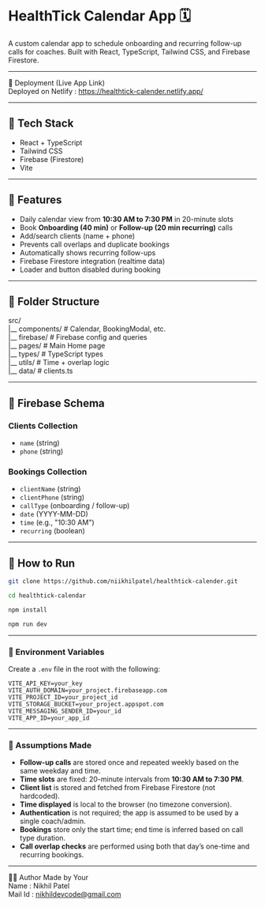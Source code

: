 # HealthTick Calendar App 🗓️

A custom calendar app to schedule onboarding and recurring follow-up calls for coaches. Built with React, TypeScript, Tailwind CSS, and Firebase Firestore.

---

🔗 Deployment (Live App Link)<br>
Deployed on Netlify : https://healthtick-calender.netlify.app/ 

---
## 🔧 Tech Stack

- React + TypeScript
- Tailwind CSS
- Firebase (Firestore)
- Vite

---

## 🚀 Features

- Daily calendar view from **10:30 AM to 7:30 PM** in 20-minute slots
- Book **Onboarding (40 min)** or **Follow-up (20 min recurring)** calls
- Add/search clients (name + phone)
- Prevents call overlaps and duplicate bookings
- Automatically shows recurring follow-ups
- Firebase Firestore integration (realtime data)
- Loader and button disabled during booking

---

## 📂 Folder Structure

src/ <br>
|__ components/ # Calendar, BookingModal, etc.<br>
|__ firebase/ # Firebase config and queries<br>
|__ pages/ # Main Home page<br>
|__ types/ # TypeScript types<br>
|__ utils/ # Time + overlap logic<br>
|__ data/ # clients.ts<br>



---

## 🧠 Firebase Schema

### Clients Collection
- `name` (string)
- `phone` (string)

### Bookings Collection
- `clientName` (string)
- `clientPhone` (string)
- `callType` (onboarding / follow-up)
- `date` (YYYY-MM-DD)
- `time` (e.g., "10:30 AM")
- `recurring` (boolean)

---

## 📝 How to Run

```bash
git clone https://github.com/niikhilpatel/healthtick-calender.git
```
```bash
cd healthtick-calendar
```
```bash
npm install
```
```bash
npm run dev
```
---

### 🔐 Environment Variables

Create a `.env` file in the root with the following:

```env
VITE_API_KEY=your_key
VITE_AUTH_DOMAIN=your_project.firebaseapp.com
VITE_PROJECT_ID=your_project_id
VITE_STORAGE_BUCKET=your_project.appspot.com
VITE_MESSAGING_SENDER_ID=your_id
VITE_APP_ID=your_app_id
```

---

### 🧠 Assumptions Made

- **Follow-up calls** are stored once and repeated weekly based on the same weekday and time.
- **Time slots** are fixed: 20-minute intervals from **10:30 AM to 7:30 PM**.
- **Client list** is stored and fetched from Firebase Firestore (not hardcoded).
- **Time displayed** is local to the browser (no timezone conversion).
- **Authentication** is not required; the app is assumed to be used by a single coach/admin.
- **Bookings** store only the start time; end time is inferred based on call type duration.
- **Call overlap checks** are performed using both that day’s one-time and recurring bookings.

---

🙋‍♂️ Author
Made by Your <br>
Name : Nikhil Patel<br>
Mail Id : nikhildevcode@gmail.com<br>